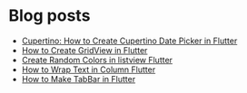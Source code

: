 # Blog posts
<!-- BLOG-POST-LIST:START -->
- [Cupertino: How to Create Cupertino Date Picker in Flutter](https://flutterflux.com/cupertino-how-to-create-cupertino-date-picker-in-flutter/)
- [How to Create GridView in Flutter](https://flutterflux.com/how-to-create-gridview-in-flutter/)
- [Create Random Colors in listview Flutter](https://flutterflux.com/create-random-colors-in-listview-flutter/)
- [How to Wrap Text in Column Flutter](https://flutterflux.com/how-to-wrap-text-in-column-flutter/)
- [How to Make TabBar in Flutter](https://flutterflux.com/how-to-make-tabbar-in-flutter/)
<!-- BLOG-POST-LIST:END -->